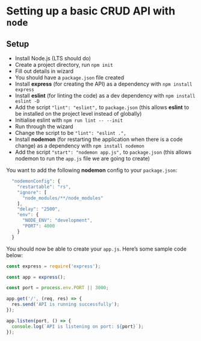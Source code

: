 # Setting up a basic CRUD API with `node`

## Setup
- Install Node.js (LTS should do)
- Create a project directory, run `npm init`
- Fill out details in wizard
- You should have a `package.json` file created
- Install **express** (for creating the API) as a dependency with `npm install express`
- Install **eslint** (for linting the code) as a dev dependency with `npm install eslint -D`
- Add the script `"lint": "eslint",` to `package.json` (this allows **eslint** to be installed on the project level instead of globally)
- Initialise eslint with `npm run lint -- --init`
- Run through the wizard
- Change the script to be `"lint": "eslint .",`
- Install **nodemon** (for restarting the application when there is a code change) as a dependency with `npm install nodemon`
- Add the script `"start": "nodemon app.js",` to `package.json` (this allows nodemon to run the `app.js` file we are going to create)

You want to add the following **nodemon** config to your `package.json`:
```javascript
  "nodemonConfig": {
    "restartable": "rs",
    "ignore": [
      "node_modules/**/node_modules"
    ],
    "delay": "2500",
    "env": {
      "NODE_ENV": "development",
      "PORT": 4000
    }
  }
```

You should now be able to create your `app.js`. Here’s some sample code below:
```javascript
const express = require('express');

const app = express();

const port = process.env.PORT || 3000;

app.get('/', (req, res) => {
  res.send('API is running successfully');
});

app.listen(port, () => {
  console.log(`API is listening on port: ${port}`);
});
```
